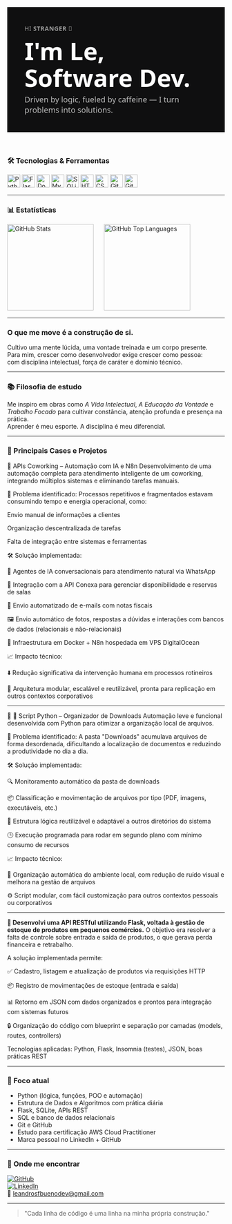<div style="font-family: 'Segoe UI', sans-serif; background-color: #0f0f10; color: #fff; padding: 40px;">

  <!-- Saudação -->
  <p style="font-size: 14px; color: #999; margin: 0 0 12px 0; letter-spacing: 0.5px;">
    HI <strong>STRANGER</strong> 👋
  </p>

  <!-- Título -->
  <h1 style="font-size: 56px; line-height: 1.1; font-weight: 700; margin: 0; color: #fff;">
    I'm Le,<br>Software Dev.
  </h1>

  <!-- Subtítulo personalizado -->
  <div style="margin-top: 8px; font-size: 18px; color: #bbb; font-weight: 400;">
    Driven by logic, fueled by caffeine — I turn problems into solutions.
  </div>

</div>

<!-- Separação visual clara -->
<div style="height: 32px;"></div>

### 🛠 Tecnologias & Ferramentas

<p align="left">
  <img src="https://cdn.jsdelivr.net/gh/devicons/devicon@latest/icons/python/python-original.svg" width="30" title="Python"/>
  <img src="https://cdn.jsdelivr.net/gh/devicons/devicon@latest/icons/flask/flask-original.svg" width="30" title="Flask"/>
  <img src="https://cdn.jsdelivr.net/gh/devicons/devicon@latest/icons/docker/docker-original.svg" width="30" title="Docker"/>
  <img src="https://cdn.jsdelivr.net/gh/devicons/devicon@latest/icons/mysql/mysql-original.svg" width="30" title="MySQL"/>
  <img src="https://cdn.jsdelivr.net/gh/devicons/devicon@latest/icons/sqlite/sqlite-original.svg" width="30" title="SQLite"/>
  <img src="https://cdn.jsdelivr.net/gh/devicons/devicon@latest/icons/html5/html5-original.svg" width="30" title="HTML5"/>
  <img src="https://cdn.jsdelivr.net/gh/devicons/devicon@latest/icons/css3/css3-original.svg" width="30" title="CSS3"/>
  <img src="https://cdn.jsdelivr.net/gh/devicons/devicon@latest/icons/git/git-original.svg" width="30" title="Git"/>
  <img src="https://cdn.jsdelivr.net/gh/devicons/devicon@latest/icons/github/github-original.svg" width="30" title="GitHub"/>
</p>

---

### 📊 Estatísticas

<p align="left">
  <img 
    alt="GitHub Stats" 
    height="200" 
    src="https://github-readme-stats.vercel.app/api?username=Leandrobuenodev&show_icons=true&theme=tokyonight&include_all_commits=true&locale=pt-br" 
    style="margin-right: 20px;"
  />
  <img 
    alt="GitHub Top Languages" 
    height="200" 
    src="https://github-readme-stats.vercel.app/api/top-langs/?username=Leandrobuenodev&theme=tokyonight&layout=compact&custom_title=Tecnologias&langs_count=9" 
  />
</p>

----

### O que me move é a construção de si.

Cultivo uma mente lúcida, uma vontade treinada e um corpo presente.  
Para mim, crescer como desenvolvedor exige crescer como pessoa:  
com disciplina intelectual, força de caráter e domínio técnico.

---

### 📚 Filosofia de estudo

Me inspiro em obras como *A Vida Intelectual*, *A Educação da Vontade* e *Trabalho Focado* para cultivar constância, atenção profunda e presença na prática.  
Aprender é meu esporte. A disciplina é meu diferencial.

---

### 🚀 Principais Cases e Projetos

🔹 APIs Coworking – Automação com IA e N8n
Desenvolvimento de uma automação completa para atendimento inteligente de um coworking, integrando múltiplos sistemas e eliminando tarefas manuais.

🧩 Problema identificado:
Processos repetitivos e fragmentados estavam consumindo tempo e energia operacional, como:

Envio manual de informações a clientes

Organização descentralizada de tarefas

Falta de integração entre sistemas e ferramentas

🛠️ Solução implementada:

🤖 Agentes de IA conversacionais para atendimento natural via WhatsApp

🔗 Integração com a API Conexa para gerenciar disponibilidade e reservas de salas

📩 Envio automatizado de e-mails com notas fiscais

🖼️ Envio automático de fotos, respostas a dúvidas e interações com bancos de dados (relacionais e não-relacionais)

🐳 Infraestrutura em Docker + N8n hospedada em VPS DigitalOcean

📈 Impacto técnico:

⬇️ Redução significativa da intervenção humana em processos rotineiros

🧱 Arquitetura modular, escalável e reutilizável, pronta para replicação em outros contextos corporativos

-----

🔹 📁 Script Python – Organizador de Downloads
Automação leve e funcional desenvolvida com Python para otimizar a organização local de arquivos.

🚨 Problema identificado:
A pasta "Downloads" acumulava arquivos de forma desordenada, dificultando a localização de documentos e reduzindo a produtividade no dia a dia.

🛠️ Solução implementada:

🔍 Monitoramento automático da pasta de downloads

📦 Classificação e movimentação de arquivos por tipo (PDF, imagens, executáveis, etc.)

🧠 Estrutura lógica reutilizável e adaptável a outros diretórios do sistema

🕒 Execução programada para rodar em segundo plano com mínimo consumo de recursos

📈 Impacto técnico:

📂 Organização automática do ambiente local, com redução de ruído visual e melhora na gestão de arquivos

⚙️ Script modular, com fácil customização para outros contextos pessoais ou corporativos

----

**🔹 Desenvolvi uma API RESTful utilizando Flask, voltada à gestão de estoque de produtos em pequenos comércios.** 
O objetivo era resolver a falta de controle sobre entrada e saída de produtos, o que gerava perda financeira e retrabalho.

A solução implementada permite:

✅ Cadastro, listagem e atualização de produtos via requisições HTTP

📦 Registro de movimentações de estoque (entrada e saída)

📊 Retorno em JSON com dados organizados e prontos para integração com sistemas futuros

🔒 Organização do código com blueprint e separação por camadas (models, routes, controllers)

Tecnologias aplicadas: Python, Flask, Insomnia (testes), JSON, boas práticas REST

---

### 🎯 Foco atual

- Python (lógica, funções, POO e automação)
- Estrutura de Dados e Algoritmos com prática diária
- Flask, SQLite, APIs REST
- SQL e banco de dados relacionais
- Git e GitHub
- Estudo para certificação AWS Cloud Practitioner
- Marca pessoal no LinkedIn + GitHub

---

### 📍 Onde me encontrar

[![GitHub](https://img.shields.io/badge/GitHub-100000?style=for-the-badge&logo=github&logoColor=white)](https://github.com/Leandrobuenodev)  
[![LinkedIn](https://img.shields.io/badge/LinkedIn-0A66C2?style=for-the-badge&logo=linkedin&logoColor=white)](https://www.linkedin.com/notifications/?filter=all)  
📧 leandrosfbuenodev@gmail.com

---

> "Cada linha de código é uma linha na minha própria construção."
